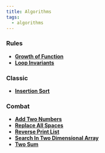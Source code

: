 ```yaml
---
title: Algorithms
tags: 
  - algorithms
---
```


### Rules

- **[Growth of Function](https://sherlockblaze.com/resources/blog/2019/01/24/tec/algorithms/rules/growth-of-function/)**
- **[Loop Invariants](https://sherlockblaze.com/resources/blog/2019/01/24/tec/algorithms/rules/loop-invariants/)**

### Classic

- **[Insertion Sort](https://sherlockblaze.com/resources/blog/2019/01/24/tec/algorithms/classic/insertion-sort/)**

### Combat

- **[Add Two Numbers](https://sherlockblaze.com/resources/blog/2019/01/24/tec/algorithms/combat/add-two-numbers/)**
- **[Replace All Spaces](https://sherlockblaze.com/resources/blog/2019/01/24/tec/algorithms/combat/replace-all-spaces/)**
- **[Reverse Print List](https://sherlockblaze.com/resources/blog/2019/01/24/tec/algorithms/combat/reverse-print-list/)**
- **[Search In Two Dimensional Array](https://sherlockblaze.com/resources/blog/2019/01/24/tec/algorithms/combat/search-in-two-dimensional-array/)**
- **[Two Sum](https://sherlockblaze.com/resources/blog/2019/01/24/tec/algorithms/combat/two-sum/)**
